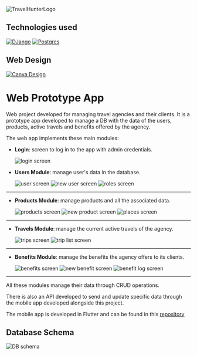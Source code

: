 ![TravelHunterLogo](./static/Logo.png)

## Technologies used

[![DJango](https://img.shields.io/badge/DJango-0C4B33?style=for-the-badge&logo=django&logoColor=0C4B33&labelColor=ffffff)](https://www.djangoproject.com/)
[![Postgres](https://img.shields.io/badge/PostgreSQL-31648C?style=for-the-badge&logo=postgresql&logoColor=31648C&labelColor=ffffff)](https://www.postgresql.org/)

## Web Design
[![Canva Design](https://img.shields.io/badge/Web_Design-31648C?style=for-the-badge&logo=canva&logoColor=31648C&labelColor=white)](https://www.canva.com/design/DAFloE_4i28/Vh63LpHFy3p1EVC_CLfFkA/view?utm_content=DAFloE_4i28&utm_campaign=designshare&utm_medium=link&utm_source=publishsharelink)

# Web Prototype App

Web project developed for managing travel agencies and their clients. It is a prototype app developed to manage a DB with the data of the users, products, active travels and benefits offered by the agency.

 The web app implements these main modules:

- __Login__: screen to log in to the app with admin credentials.
  
  ![login screen](./static/login.png "Login Screen")

- __Users Module__: manage user's data in the database.

	![user screen](./static/users.png "Users Screen")
  ![new user screen](./static/user_new.png "New User Screen")
  ![roles screen](./static/roles.png "Roles Screen")
---
- __Products Module__: manage products and all the associated data.

	![products screen](./static/products.png "Products Screen")
  ![new product screen](./static/product_new.png "New Product Screen")
  ![places screen](./static/places.png "Places Screen")
---
- __Travels Module__: manage the current active travels of the agency.
  
	![trips screen](./static/trips.png "Trips Screen")
  ![trip list screen](./static/trip_users.png "Trip List Screen")
---
- __Benefits Module__: manage the benefits the agency offers to its clients.

	![benefits screen](./static/benefits.png "Benefits Screen")
  ![new benefit screen](./static/benefit_new.png "New Benefit Screen")
  ![benefit log screen](./static/benefit_log.png "Benefit Log Screen")
---

All these modules manage their data through CRUD operations. 

There is also an API developed to send and update specific data through the mobile app developed alongside this project.

The mobile app is developed in Flutter and can be found in this [repository](https://github.com/ElyRiven/Prototipo-Movil-Proyecto)

## Database Schema
![DB schema](./static/DB_Diagram.png)
